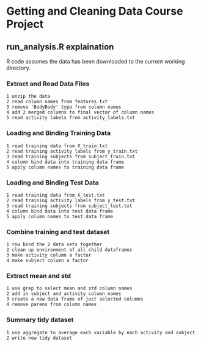 # Getting and Cleaning Data Course Project

## run_analysis.R explaination
R code assumes the data has been downloaded to the current working directory.

### Extract and Read Data Files

    1 unzip the data
    2 read column names from features.txt
    3 remove 'BodyBody' typo from column names
    4 add 2 merged columns to final vector of column names
    5 read activity labels from activity_labels.txt

### Loading and Binding Training Data

    1 read training data from X_train.txt
    2 read training activity labels from y_train.txt
    3 read training subjects from subject_train.txt
    4 column bind data into training data frame
    5 apply column names to training data frame

### Loading and Binding Test Data

    1 read training data from X_test.txt
    2 read training activity labels from y_test.txt
    3 read training subjects from subject_test.txt
    4 column bind data into test data frame
    5 apply column names to test data frame

### Combine training and test dataset

    1 row bind the 2 data sets together
    2 clean up environment of all child dataframes
    3 make activity column a factor
    4 make subject column a factor

### Extract mean and std

    1 use grep to select mean and std column names
    2 add in subject and activity column names
    3 create a new data frame of just selected columns
    4 remove parens from column names
    
### Summary tidy dataset

    1 use aggregate to average each variable by each activity and subject
    2 write new tidy dataset
